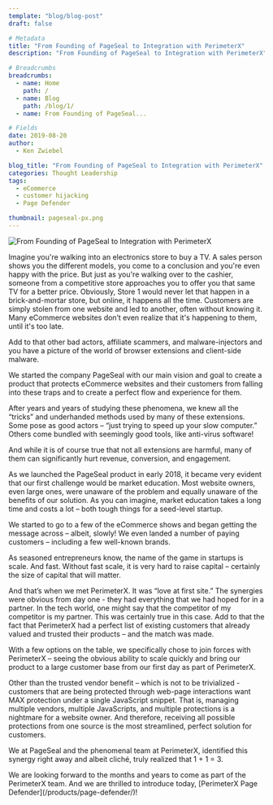 ```yaml
---
template: "blog/blog-post"
draft: false

# Metadata
title: "From Founding of PageSeal to Integration with PerimeterX"
description: "From Founding of PageSeal to Integration with PerimeterX"

# Breadcrumbs
breadcrumbs:
  - name: Home
    path: /
  - name: Blog
    path: /blog/1/
  - name: From Founding of PageSeal...

# Fields
date: 2019-08-20
author:
  - Ken Zwiebel

blog_title: "From Founding of PageSeal to Integration with PerimeterX"
categories: Thought Leadership
tags:
  - eCommerce
  - customer hijacking
  - Page Defender

thumbnail: pageseal-px.png
---
```


![From Founding of PageSeal to Integration with PerimeterX](/assets/images/blog/pageseal-px.png)<br>

<p>Imagine you're walking into an electronics store to buy a TV. A sales person shows you the different models, you come to a conclusion and you're even happy with the price. But just as you're walking over to the cashier, someone from a competitive store approaches you to offer you that same TV for a better price. Obviously, Store 1 would never let that happen in a brick-and-mortar store, but online, it happens all the time. Customers are simply stolen from one website and led to another, often without knowing it. Many eCommerce websites don’t even realize that it's happening to them, until it's too late.</p>

<p>Add to that other bad actors, affiliate scammers, and malware-injectors and you have a picture of the world of browser extensions and client-side malware.</p>
 
<p>We started the company PageSeal with our main vision and goal to create a product that protects eCommerce websites and their customers from falling into these traps and to create a perfect flow and experience for them.</p>

<p>After years and years of studying these phenomena, we knew all the “tricks” and underhanded methods used by many of these extensions. Some pose as good actors – “just trying to speed up your slow computer.” Others come bundled with seemingly good tools, like anti-virus software!</p>

<p>And while it is of course true that not all extensions are harmful, many of them can significantly hurt revenue, conversion, and engagement.</p>

<p>As we launched the PageSeal product in early 2018, it became very evident that our first challenge would be market education. Most website owners, even large ones, were unaware of the problem and equally unaware of the benefits of our solution. As you can imagine, market education takes a long time and costs a lot – both tough things for a seed-level startup.</p>

<p>We started to go to a few of the eCommerce shows and began getting the message across – albeit, slowly! We even landed a number of paying customers – including a few well-known brands.</p>

<p>As seasoned entrepreneurs know, the name of the game in startups is scale. And fast. Without fast scale, it is very hard to raise capital – certainly the size of capital that will matter.</p>

<p>And that’s when we met PerimeterX. It was “love at first site.” The synergies were obvious from day one - they had everything that we had hoped for in a partner. In the tech world, one might say that the competitor of my competitor is my partner. This was certainly true in this case. Add to that the fact that PerimeterX had a perfect list of existing customers that already valued and trusted their products – and the match was made.</p>

<p>With a few options on the table, we specifically chose to join forces with PerimeterX – seeing the obvious ability to scale quickly and bring our product to a large customer base from our first day as part of PerimeterX.</p>

<p>Other than the trusted vendor benefit – which is not to be trivialized - customers that are being protected through web-page interactions want MAX protection under a single JavaScript snippet. That is, managing multiple vendors, multiple JavaScripts, and multiple protections is a nightmare for a website owner. And therefore, receiving all possible protections from one source is the most streamlined, perfect solution for customers.</p>

<p>We at PageSeal and the phenomenal team at PerimeterX, identified this synergy right away and albeit cliché, truly realized that 1 + 1 = 3.</p>

<p>We are looking forward to the months and years to come as part of the PerimeterX team. And we are thrilled to introduce today, [PerimeterX Page Defender](/products/page-defender/)!</p>

